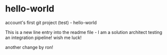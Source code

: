 # hello-world
account's first git project (test) - hello-world

This is a new line entry into the readme file - I am a solution architect testing an integration pipeline!
wish me luck! 

another change by ron!
